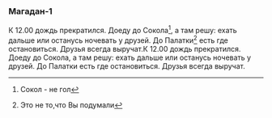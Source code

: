 ### Магадан-1

К 12.00 дождь прекратился. Доеду до Сокола[^1], а там решу: ехать дальше или останусь ночевать у друзей. До Палатки[^2] есть где остановиться. Друзья всегда выручат.К 12.00 дождь прекратился. Доеду до Сокола, а там решу: ехать дальше или останусь ночевать у друзей. До Палатки есть где остановиться. Друзья всегда выручат.

[^1]: Сокол - не гол

[^2]: Это не то,что Вы подумали

